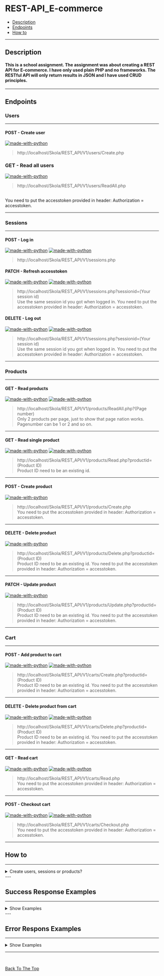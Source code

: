 # REST-API_E-commerce 

- [Description](#description)
- [Endpoints](#endpoints)
- [How to](#how-to)

---

## Description

#### This is a school assignment. The assignment was about creating a REST API for E-commerce. I have only used plain PHP and no frameworks. The RESTful API will only return results in JSON and I have used CRUD principles.

---

## Endpoints

### Users 

---
  
#### POST - Create user
[![made-with-python](https://img.shields.io/badge/User-red)](https://shields.io/)
>http://localhost/Skola/REST_API/V1/users/Create.php

### GET - Read all users 
[![made-with-python](https://img.shields.io/badge/Admin-darkred)](https://shields.io/)
>http://localhost/Skola/REST_API/V1/users/ReadAll.php 
<br>
You need to put the accesstoken provided in header: Authorization = accesstoken.

---

### Sessions

---

#### POST - Log in
[![made-with-python](https://img.shields.io/badge/Admin-darkred)](https://shields.io/) [![made-with-python](https://img.shields.io/badge/User-red)](https://shields.io/)

>http://localhost/Skola/REST_API/V1/sessions.php

#### PATCH - Refresh accesstoken
[![made-with-python](https://img.shields.io/badge/Admin-darkred)](https://shields.io/) [![made-with-python](https://img.shields.io/badge/User-red)](https://shields.io/)

>http://localhost/Skola/REST_API/V1/sessions.php?sessionid=(Your session id)</br>
Use the same session id you got when logged in.
You need to put the accesstoken provided in header: Authorization = accesstoken.

#### DELETE - Log out
[![made-with-python](https://img.shields.io/badge/Admin-darkred)](https://shields.io/) [![made-with-python](https://img.shields.io/badge/User-red)](https://shields.io/) 

>http://localhost/Skola/REST_API/V1/sessions.php?sessionid=(Your session id)</br>
Use the same session id you got when logged in. 
You need to put the accesstoken provided in header: Authorization = accesstoken.
---

### Products
---

#### GET - Read products
[![made-with-python](https://img.shields.io/badge/Admin-darkred)](https://shields.io/) [![made-with-python](https://img.shields.io/badge/User-red)](https://shields.io/) 

>http://localhost/Skola/REST_API/V1/products/ReadAll.php?(Page number)</br>
Only 2 products per page, just to show that page nation works. </br> Pagenumber can be 1 or 2 and so on.
---

#### GET - Read single product
[![made-with-python](https://img.shields.io/badge/Admin-darkred)](https://shields.io/) [![made-with-python](https://img.shields.io/badge/User-red)](https://shields.io/) 

>http://localhost/Skola/REST_API/V1/products/Read.php?productid=(Product ID)</br>
Product ID need to be an existing id.
---

#### POST - Create product
[![made-with-python](https://img.shields.io/badge/Admin-darkred)](https://shields.io/) 

>http://localhost/Skola/REST_API/V1/products/Create.php <br>
You need to put the accesstoken provided in header: Authorization = accesstoken.
---

#### DELETE - Delete product
[![made-with-python](https://img.shields.io/badge/Admin-darkred)](https://shields.io/) 

>http://localhost/Skola/REST_API/V1/products/Delete.php?productid=(Product ID)</br>
Product ID need to be an existing id. 
You need to put the accesstoken provided in header: Authorization = accesstoken.
---

#### PATCH - Update product
[![made-with-python](https://img.shields.io/badge/Admin-darkred)](https://shields.io/) 

>http://localhost/Skola/REST_API/V1/products/Update.php?productid=(Product ID)</br>
Product ID need to be an existing id.
You need to put the accesstoken provided in header: Authorization = accesstoken.
---

### Cart
---

#### POST - Add product to cart
[![made-with-python](https://img.shields.io/badge/Admin-darkred)](https://shields.io/) [![made-with-python](https://img.shields.io/badge/User-red)](https://shields.io/)

>http://localhost/Skola/REST_API/V1/carts/Create.php?productid=(Product ID)</br>
Product ID need to be an existing id.
You need to put the accesstoken provided in header: Authorization = accesstoken.
---

#### DELETE - Delete product from cart
[![made-with-python](https://img.shields.io/badge/Admin-darkred)](https://shields.io/) [![made-with-python](https://img.shields.io/badge/User-red)](https://shields.io/) 

>http://localhost/Skola/REST_API/V1/carts/Delete.php?productid=(Product ID)</br>
Product ID need to be an existing id.
You need to put the accesstoken provided in header: Authorization = accesstoken.
---

#### GET - Read cart 
[![made-with-python](https://img.shields.io/badge/Admin-darkred)](https://shields.io/) [![made-with-python](https://img.shields.io/badge/User-red)](https://shields.io/) 

>http://localhost/Skola/REST_API/V1/carts/Read.php <br> 
You need to put the accesstoken provided in header: Authorization = accesstoken.
---

#### POST - Checkout cart
[![made-with-python](https://img.shields.io/badge/Admin-darkred)](https://shields.io/) [![made-with-python](https://img.shields.io/badge/User-red)](https://shields.io/) 

>http://localhost/Skola/REST_API/V1/carts/Checkout.php <br>
You need to put the accesstoken provided in header: Authorization = accesstoken.
---

## How to 
---

<details>
<summary>Create users, sessions or products?</summary>

### Create Users: 
You need to have Content-Type: application/json in header
```html
{
    "fullname":"Your Name",
    "email":"email@gmail.com",
    "username":"Username",
    "password":"Password"
}
```
---

### Create Sessions: 
You need to have Content-Type: application/json in header
```html
{
    "username":"Username",
    "password":"Password"
}
```
---

### Create Products: 
You need to have Content-Type: application/json in header
```html
{
    "product_title":"Product Title",
    "description":"Product Description",
    "price":"Product Price",
    "stock":"Y",
    "img_url":"img-url"
}
```
---
</details>
---

## Success Response Examples
---

<details>
<summary>Show Examples</summary>

### User created: 
``` html 
{
    "statusCode": 201,
    "success": true,
    "message": [
        "User created, welcome Your Name"
    ],
    "data": {
        "user_id": "1",
        "fullname": "Your Name",
        "email": "email@gmail.com",
        "username": "Username"
    }
}
```
---

### Session created: 
``` html 
{
    "statusCode": 201,
    "success": true,
    "message": [
        "Logged in"
    ],
    "data": {
        "session_id": 1,
        "access_token": "MzM2MzQ5MDk2MDYwNmFmYTBkMDBjMTY2NDRjNmRiNWM0MTQxOThkZDg1NjJkNWY4MTYxODE2OTEwNA==",
        "access_token_expires_in": 3600,
        "refresh_token": "MmU2ZTk1YmRiNDYyZjc2YWUyNzc0OWM3MTcwYjBkMzQ5MDkzNTM5YTIwNGZmMmIyMTYxODE2OTEwNA==",
        "refresh_token_expires_in": 1209600
    }
}
```
---

### Product created: 
``` html 

    "statusCode": 201,
    "success": true,
    "message": [
        "Product Created"
    ],
    "data": {
        "rows_returned": 1,
        "product": [
            {
                "id": 1,
                "product_title":"Product Title",
                "description":"Product Description",
                "price":"Product Price",
                "stock":"Y",
                "img_url":"img-url"
            }
        ]
    }
}
```

</details>
---

## Error Respons Examples
---
<details>
<summary>Show Examples</summary>

### Creating User Error:
``` html
{
    "statusCode": 409,
    "success": false,
    "message": [
        "Username or Email already exists"
    ],
    "data": null
}
```
--- 

### Creating Sessions Error:
``` html
{
    "statusCode": 400,
    "success": false,
    "message": [
        "Username cannot be blank",
        "Password cannot be blank"
    ],
    "data": null
}
``` 
---

### Creating Product Error:
``` html
{
    "statusCode": 400,
    "success": false,
    "message": [
        "Product Price Error"
    ],
    "data": null
}
``` 
</details>

---

<br>

[Back To The Top](#REST-API_E-commerce)